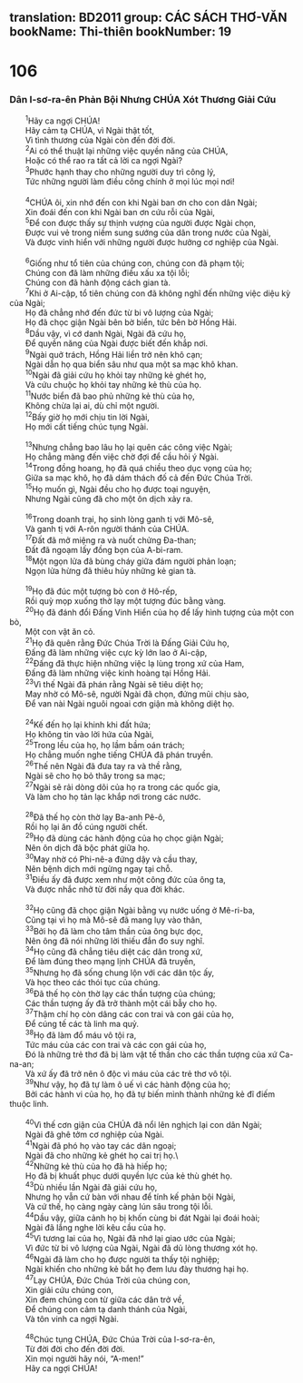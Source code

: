 translation: BD2011
group: CÁC SÁCH THƠ-VĂN
bookName: Thi-thiên 
bookNumber: 19
-------

<div class="title"><h1>106</h1><h3>Dân I-sơ-ra-ên Phản Bội Nhưng CHÚA Xót Thương Giải Cứu</h3></div>
<span class="verse thi_106_1">  <sup>1</sup>Hãy ca ngợi CHÚA!<br/>  Hãy cảm tạ CHÚA, vì Ngài thật tốt,<br/>  Vì tình thương của Ngài còn đến đời đời.<br/></span>
<span class="verse thi_106_2">  <sup>2</sup>Ai có thể thuật lại những việc quyền năng của CHÚA,<br/>  Hoặc có thể rao ra tất cả lời ca ngợi Ngài?<br/></span>
<span class="verse thi_106_3">  <sup>3</sup>Phước hạnh thay cho những người duy trì công lý,<br/>  Tức những người làm điều công chính ở mọi lúc mọi nơi!<br/><br/></span>
<span class="verse thi_106_4">  <sup>4</sup>CHÚA ôi, xin nhớ đến con khi Ngài ban ơn cho con dân Ngài;<br/>  Xin đoái đến con khi Ngài ban ơn cứu rỗi của Ngài,<br/></span>
<span class="verse thi_106_5">  <sup>5</sup>Ðể con được thấy sự thịnh vượng của người được Ngài chọn,<br/>  Ðược vui vẻ trong niềm sung sướng của dân trong nước của Ngài,<br/>  Và được vinh hiển với những người được hưởng cơ nghiệp của Ngài.<br/><br/></span>
<span class="verse thi_106_6">  <sup>6</sup>Giống như tổ tiên của chúng con, chúng con đã phạm tội;<br/>  Chúng con đã làm những điều xấu xa tội lỗi;<br/>  Chúng con đã hành động cách gian tà.<br/></span>
<span class="verse thi_106_7">  <sup>7</sup>Khi ở Ai-cập, tổ tiên chúng con đã không nghĩ đến những việc diệu kỳ của Ngài;<br/>  Họ đã chẳng nhớ đến đức từ bi vô lượng của Ngài;<br/>  Họ đã chọc giận Ngài bên bờ biển, tức bên bờ Hồng Hải.<br/></span>
<span class="verse thi_106_8">  <sup>8</sup>Dầu vậy, vì cớ danh Ngài, Ngài đã cứu họ,<br/>  Ðể quyền năng của Ngài được biết đến khắp nơi.<br/></span>
<span class="verse thi_106_9">  <sup>9</sup>Ngài quở trách, Hồng Hải liền trở nên khô cạn;<br/>  Ngài dẫn họ qua biển sâu như qua một sa mạc khô khan.<br/></span>
<span class="verse thi_106_10">  <sup>10</sup>Ngài đã giải cứu họ khỏi tay những kẻ ghét họ,<br/>  Và cứu chuộc họ khỏi tay những kẻ thù của họ.<br/></span>
<span class="verse thi_106_11">  <sup>11</sup>Nước biển đã bao phủ những kẻ thù của họ,<br/>  Không chừa lại ai, dù chỉ một người.<br/></span>
<span class="verse thi_106_12">  <sup>12</sup>Bấy giờ họ mới chịu tin lời Ngài,<br/>  Họ mới cất tiếng chúc tụng Ngài.<br/><br/></span>
<span class="verse thi_106_13">  <sup>13</sup>Nhưng chẳng bao lâu họ lại quên các công việc Ngài;<br/>  Họ chẳng màng đến việc chờ đợi để cầu hỏi ý Ngài.<br/></span>
<span class="verse thi_106_14">  <sup>14</sup>Trong đồng hoang, họ đã quá chiều theo dục vọng của họ;<br/>  Giữa sa mạc khô, họ đã dám thách đố cả đến Ðức Chúa Trời.<br/></span>
<span class="verse thi_106_15">  <sup>15</sup>Họ muốn gì, Ngài đều cho họ được toại nguyện,<br/>  Nhưng Ngài cũng đã cho một ôn dịch xảy ra.<br/><br/></span>
<span class="verse thi_106_16">  <sup>16</sup>Trong doanh trại, họ sinh lòng ganh tị với Mô-sê,<br/>  Và ganh tị với A-rôn người thánh của CHÚA.<br/></span>
<span class="verse thi_106_17">  <sup>17</sup>Ðất đã mở miệng ra và nuốt chửng Ða-than;<br/>  Ðất đã ngoạm lấy đồng bọn của A-bi-ram.<br/></span>
<span class="verse thi_106_18">  <sup>18</sup>Một ngọn lửa đã bùng cháy giữa đám người phản loạn;<br/>  Ngọn lửa hừng đã thiêu hủy những kẻ gian tà.<br/><br/></span>
<span class="verse thi_106_19">  <sup>19</sup>Họ đã đúc một tượng bò con ở Hô-rếp,<br/>  Rồi quỳ mọp xuống thờ lạy một tượng đúc bằng vàng.<br/></span>
<span class="verse thi_106_20">  <sup>20</sup>Họ đã đánh đổi Ðấng Vinh Hiển của họ để lấy hình tượng của một con bò,<br/>  Một con vật ăn cỏ.<br/></span>
<span class="verse thi_106_21">  <sup>21</sup>Họ đã quên rằng Ðức Chúa Trời là Ðấng Giải Cứu họ,<br/>  Ðấng đã làm những việc cực kỳ lớn lao ở Ai-cập,<br/></span>
<span class="verse thi_106_22">  <sup>22</sup>Ðấng đã thực hiện những việc lạ lùng trong xứ của Ham,<br/>  Ðấng đã làm những việc kinh hoàng tại Hồng Hải.<br/></span>
<span class="verse thi_106_23">  <sup>23</sup>Vì thế Ngài đã phán rằng Ngài sẽ tiêu diệt họ;<br/>  May nhờ có Mô-sê, người Ngài đã chọn, đứng mũi chịu sào,<br/>  Ðể van nài Ngài nguôi ngoai cơn giận mà không diệt họ.<br/><br/></span>
<span class="verse thi_106_24">  <sup>24</sup>Kế đến họ lại khinh khi đất hứa;<br/>  Họ không tin vào lời hứa của Ngài,<br/></span>
<span class="verse thi_106_25">  <sup>25</sup>Trong lều của họ, họ lầm bầm oán trách;<br/>  Họ chẳng muốn nghe tiếng CHÚA đã phán truyền.<br/></span>
<span class="verse thi_106_26">  <sup>26</sup>Thế nên Ngài đã đưa tay ra và thề rằng,<br/>  Ngài sẽ cho họ bỏ thây trong sa mạc;<br/></span>
<span class="verse thi_106_27">  <sup>27</sup>Ngài sẽ rải dòng dõi của họ ra trong các quốc gia,<br/>  Và làm cho họ tản lạc khắp nơi trong các nước.<br/><br/></span>
<span class="verse thi_106_28">  <sup>28</sup>Ðã thế họ còn thờ lạy Ba-anh Pê-ô,<br/>  Rồi họ lại ăn đồ cúng người chết.<br/></span>
<span class="verse thi_106_29">  <sup>29</sup>Họ đã dùng các hành động của họ chọc giận Ngài;<br/>  Nên ôn dịch đã bộc phát giữa họ.<br/></span>
<span class="verse thi_106_30">  <sup>30</sup>May nhờ có Phi-nê-a đứng dậy và cầu thay,<br/>  Nên bệnh dịch mới ngừng ngay tại chỗ.<br/></span>
<span class="verse thi_106_31">  <sup>31</sup>Ðiều ấy đã được xem như một công đức của ông ta,<br/>  Và được nhắc nhở từ đời nầy qua đời khác.<br/><br/></span>
<span class="verse thi_106_32">  <sup>32</sup>Họ cũng đã chọc giận Ngài bằng vụ nước uống ở Mê-ri-ba,<br/>  Cũng tại vì họ mà Mô-sê đã mang lụy vào thân,<br/></span>
<span class="verse thi_106_33">  <sup>33</sup>Bởi họ đã làm cho tâm thần của ông bực dọc,<br/>  Nên ông đã nói những lời thiếu đắn đo suy nghĩ.<br/></span>
<span class="verse thi_106_34">  <sup>34</sup>Họ cũng đã chẳng tiêu diệt các dân trong xứ,<br/>  Ðể làm đúng theo mạng lịnh CHÚA đã truyền,<br/></span>
<span class="verse thi_106_35">  <sup>35</sup>Nhưng họ đã sống chung lộn với các dân tộc ấy,<br/>  Và học theo các thói tục của chúng.<br/></span>
<span class="verse thi_106_36">  <sup>36</sup>Ðã thế họ còn thờ lạy các thần tượng của chúng;<br/>  Các thần tượng ấy đã trở thành một cái bẫy cho họ.<br/></span>
<span class="verse thi_106_37">  <sup>37</sup>Thậm chí họ còn dâng các con trai và con gái của họ,<br/>  Ðể cúng tế các tà linh ma quỷ.<br/></span>
<span class="verse thi_106_38">  <sup>38</sup>Họ đã làm đổ máu vô tội ra,<br/>  Tức máu của các con trai và các con gái của họ,<br/>  Ðó là những trẻ thơ đã bị làm vật tế thần cho các thần tượng của xứ Ca-na-an;<br/>  Và xứ ấy đã trở nên ô độc vì máu của các trẻ thơ vô tội.<br/></span>
<span class="verse thi_106_39">  <sup>39</sup>Như vậy, họ đã tự làm ô uế vì các hành động của họ;<br/>  Bởi các hành vi của họ, họ đã tự biến mình thành những kẻ đĩ điếm thuộc linh.<br/><br/></span>
<span class="verse thi_106_40">  <sup>40</sup>Vì thế cơn giận của CHÚA đã nổi lên nghịch lại con dân Ngài;<br/>  Ngài đã ghê tởm cơ nghiệp của Ngài.<br/></span>
<span class="verse thi_106_41">  <sup>41</sup>Ngài đã phó họ vào tay các dân ngoại;<br/>  Ngài đã cho những kẻ ghét họ cai trị họ.\<br/></span>
<span class="verse thi_106_42">  <sup>42</sup>Những kẻ thù của họ đã hà hiếp họ;<br/>  Họ đã bị khuất phục dưới quyền lực của kẻ thù ghét họ.<br/></span>
<span class="verse thi_106_43">  <sup>43</sup>Dù nhiều lần Ngài đã giải cứu họ,<br/>  Nhưng họ vẫn cứ bàn với nhau để tính kế phản bội Ngài,<br/>  Và cứ thế, họ càng ngày càng lún sâu trong tội lỗi.<br/></span>
<span class="verse thi_106_44">  <sup>44</sup>Dầu vậy, giữa cảnh họ bị khốn cùng bi đát Ngài lại đoái hoài;<br/>  Ngài đã lắng nghe lời kêu cầu của họ.<br/></span>
<span class="verse thi_106_45">  <sup>45</sup>Vì tương lai của họ, Ngài đã nhớ lại giao ước của Ngài;<br/>  Vì đức từ bi vô lượng của Ngài, Ngài đã dủ lòng thương xót họ.<br/></span>
<span class="verse thi_106_46">  <sup>46</sup>Ngài đã làm cho họ được người ta thấy tội nghiệp;<br/>  Ngài khiến cho những kẻ bắt họ đem lưu đày thương hại họ.<br/></span>
<span class="verse thi_106_47">  <sup>47</sup>Lạy CHÚA, Ðức Chúa Trời của chúng con,<br/>  Xin giải cứu chúng con,<br/>  Xin đem chúng con từ giữa các dân trở về,<br/>  Ðể chúng con cảm tạ danh thánh của Ngài,<br/>  Và tôn vinh ca ngợi Ngài.<br/><br/></span>
<span class="verse thi_106_48">  <sup>48</sup>Chúc tụng CHÚA, Ðức Chúa Trời của I-sơ-ra-ên,<br/>  Từ đời đời cho đến đời đời.<br/>  Xin mọi người hãy nói, “A-men!”<br/>  Hãy ca ngợi CHÚA!<br/></span>
